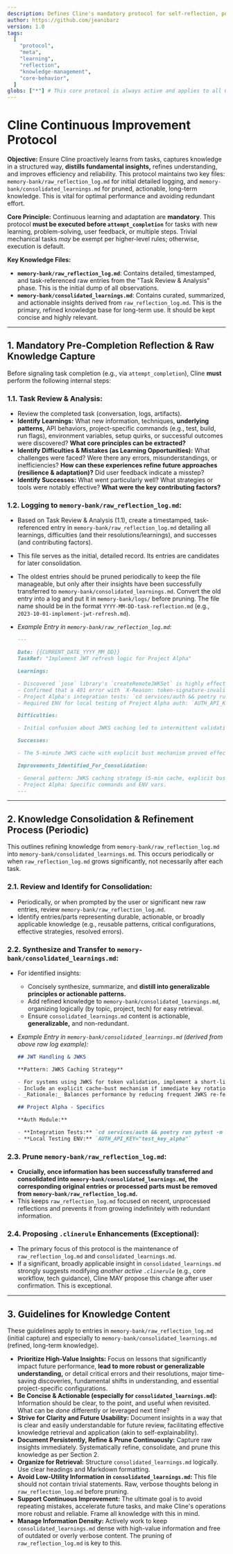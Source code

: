 ```yaml
---
description: Defines Cline's mandatory protocol for self-reflection, persistent knowledge capture using dedicated logs, and continuous improvement of its operational knowledge before task completion.
author: https://github.com/jeanibarz
version: 1.0
tags:
  [
    "protocol",
    "meta",
    "learning",
    "reflection",
    "knowledge-management",
    "core-behavior",
  ]
globs: ["*"] # This core protocol is always active and applies to all Cline operations.
---
```


# Cline Continuous Improvement Protocol

**Objective:** Ensure Cline proactively learns from tasks, captures knowledge in a structured way, **distills fundamental insights,** refines understanding, and improves efficiency and reliability. This protocol maintains two key files: `memory-bank/raw_reflection_log.md` for initial detailed logging, and `memory-bank/consolidated_learnings.md` for pruned, actionable, long-term knowledge. This is vital for optimal performance and avoiding redundant effort.

**Core Principle:** Continuous learning and adaptation are **mandatory**. This protocol **must be executed before `attempt_completion`** for tasks with new learning, problem-solving, user feedback, or multiple steps. Trivial mechanical tasks _may_ be exempt per higher-level rules; otherwise, execution is default.

**Key Knowledge Files:**

- **`memory-bank/raw_reflection_log.md`**: Contains detailed, timestamped, and task-referenced raw entries from the "Task Review & Analysis" phase. This is the initial dump of all observations.
- **`memory-bank/consolidated_learnings.md`**: Contains curated, summarized, and actionable insights derived from `raw_reflection_log.md`. This is the primary, refined knowledge base for long-term use. It should be kept concise and highly relevant.

---

## 1. Mandatory Pre-Completion Reflection & Raw Knowledge Capture

Before signaling task completion (e.g., via `attempt_completion`), Cline **must** perform the following internal steps:

### 1.1. Task Review & Analysis:

- Review the completed task (conversation, logs, artifacts).
- **Identify Learnings:** What new information, techniques, **underlying patterns,** API behaviors, project-specific commands (e.g., test, build, run flags), environment variables, setup quirks, or successful outcomes were discovered? **What core principles can be extracted?**
- **Identify Difficulties & Mistakes (as Learning Opportunities):** What challenges were faced? Were there any errors, misunderstandings, or inefficiencies? **How can these experiences refine future approaches (resilience & adaptation)?** Did user feedback indicate a misstep?
- **Identify Successes:** What went particularly well? What strategies or tools were notably effective? **What were the key contributing factors?**

### 1.2. Logging to `memory-bank/raw_reflection_log.md`:

- Based on Task Review & Analysis (1.1), create a timestamped, task-referenced entry in `memory-bank/raw_reflection_log.md` detailing all learnings, difficulties (and their resolutions/learnings), and successes (and contributing factors).
- This file serves as the initial, detailed record. Its entries are candidates for later consolidation.
- The oldest entries should be pruned periodically to keep the file manageable, but only after their insights have been successfully transferred to `memory-bank/consolidated_learnings.md`. Convert the old entry into a log and put it in `memory-bank/logs/` before pruning. The file name should be in the format `YYYY-MM-DD-task-reflection.md` (e.g., `2023-10-01-implement-jwt-refresh.md`).
- _Example Entry in `memory-bank/raw_reflection_log.md`:_

  ```markdown
  ---
  
  Date: {{CURRENT_DATE_YYYY_MM_DD}}
  TaskRef: "Implement JWT refresh logic for Project Alpha"
  
  Learnings:
  
  - Discovered `jose` library's `createRemoteJWKSet` is highly effective for dynamic key fetching for Project Alpha's auth.
  - Confirmed that a 401 error with `X-Reason: token-signature-invalid` from the auth provider requires re-fetching JWKS.
  - Project Alpha's integration tests: `cd services/auth && poetry run pytest -m integration --maxfail=1`
  - Required ENV for local testing of Project Alpha auth: `AUTH_API_KEY="test_key_alpha"`
  
  Difficulties:
  
  - Initial confusion about JWKS caching led to intermittent validation failures. Resolved by implementing a 5-minute cache.
  
  Successes:
  
  - The 5-minute JWKS cache with explicit bust mechanism proved effective.
  
  Improvements_Identified_For_Consolidation:
  
  - General pattern: JWKS caching strategy (5-min cache, explicit bust).
  - Project Alpha: Specific commands and ENV vars.
  ---
  ```

---

## 2. Knowledge Consolidation & Refinement Process (Periodic)

This outlines refining knowledge from `memory-bank/raw_reflection_log.md` into `memory-bank/consolidated_learnings.md`. This occurs periodically or when `raw_reflection_log.md` grows significantly, not necessarily after each task.

### 2.1. Review and Identify for Consolidation:

- Periodically, or when prompted by the user or significant new raw entries, review `memory-bank/raw_reflection_log.md`.
- Identify entries/parts representing durable, actionable, or broadly applicable knowledge (e.g., reusable patterns, critical configurations, effective strategies, resolved errors).

### 2.2. Synthesize and Transfer to `memory-bank/consolidated_learnings.md`:

- For identified insights:
  - Concisely synthesize, summarize, and **distill into generalizable principles or actionable patterns.**
  - Add refined knowledge to `memory-bank/consolidated_learnings.md`, organizing logically (by topic, project, tech) for easy retrieval.
  - Ensure `consolidated_learnings.md` content is actionable, **generalizable,** and non-redundant.
- _Example Entry in `memory-bank/consolidated_learnings.md` (derived from above raw log example):_

  ```markdown
  ## JWT Handling & JWKS

  **Pattern: JWKS Caching Strategy**

  - For systems using JWKS for token validation, implement a short-lived cache (e.g., 5 minutes) for fetched JWKS.
  - Include an explicit cache-bust mechanism if immediate key rotation needs to be handled.
  - _Rationale:_ Balances performance by reducing frequent JWKS re-fetching against timely key updates. Mitigates intermittent validation failures due to stale keys.

  ## Project Alpha - Specifics

  **Auth Module:**

  - **Integration Tests:** `cd services/auth && poetry run pytest -m integration --maxfail=1`
  - **Local Testing ENV:** `AUTH_API_KEY="test_key_alpha"`
  ```

### 2.3. Prune `memory-bank/raw_reflection_log.md`:

- **Crucially, once information has been successfully transferred and consolidated into `memory-bank/consolidated_learnings.md`, the corresponding original entries or processed parts **must be removed** from `memory-bank/raw_reflection_log.md`.**
- This keeps `raw_reflection_log.md` focused on recent, unprocessed reflections and prevents it from growing indefinitely with redundant information.

### 2.4. Proposing `.clinerule` Enhancements (Exceptional):

- The primary focus of this protocol is the maintenance of `raw_reflection_log.md` and `consolidated_learnings.md`.
- If a significant, broadly applicable insight in `consolidated_learnings.md` strongly suggests modifying _another active `.clinerule`_ (e.g., core workflow, tech guidance), Cline MAY propose this change after user confirmation. This is exceptional.

---

## 3. Guidelines for Knowledge Content

These guidelines apply to entries in `memory-bank/raw_reflection_log.md` (initial capture) and especially to `memory-bank/consolidated_learnings.md` (refined, long-term knowledge).

- **Prioritize High-Value Insights:** Focus on lessons that significantly impact future performance, **lead to more robust or generalizable understanding,** or detail critical errors and their resolutions, major time-saving discoveries, fundamental shifts in understanding, and essential project-specific configurations.
- **Be Concise & Actionable (especially for `consolidated_learnings.md`):** Information should be clear, to the point, and useful when revisited. What can be _done_ differently or leveraged next time?
- **Strive for Clarity and Future Usability:** Document insights in a way that is clear and easily understandable for future review, facilitating effective knowledge retrieval and application (akin to self-explainability).
- **Document Persistently, Refine & Prune Continuously:** Capture raw insights immediately. Systematically refine, consolidate, and prune this knowledge as per Section 2.
- **Organize for Retrieval:** Structure `consolidated_learnings.md` logically. Use clear headings and Markdown formatting.
- **Avoid Low-Utility Information in `consolidated_learnings.md`:** This file should not contain trivial statements. Raw, verbose thoughts belong in `raw_reflection_log.md` before pruning.
- **Support Continuous Improvement:** The ultimate goal is to avoid repeating mistakes, accelerate future tasks, and make Cline's operations more robust and reliable. Frame all knowledge with this in mind.
- **Manage Information Density:** Actively work to keep `consolidated_learnings.md` dense with high-value information and free of outdated or overly verbose content. The pruning of `raw_reflection_log.md` is key to this.
